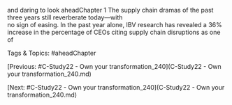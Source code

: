 and daring to look 
aheadChapter 1
The supply chain dramas of the past three years still reverberate today—with  
no sign of easing. In the past year alone, IBV research has revealed a 36%  
increase in the percentage of CEOs citing supply chain disruptions as one of  

   Tags & Topics:
   #aheadChapter

[Previous: #C-Study22 - Own your transformation_240](C-Study22 - Own your transformation_240.md)

[Next: #C-Study22 - Own your transformation_240](C-Study22 - Own your transformation_240.md)